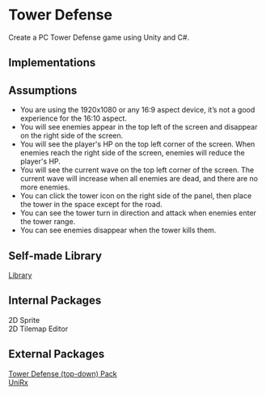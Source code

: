 # Tower Defense
Create a PC Tower Defense game using Unity and C#.

## Implementations

## Assumptions
- You are using the 1920x1080 or any 16:9 aspect device, it’s not a good experience for the 16:10 aspect.
- You will see enemies appear in the top left of the screen and disappear on the right side of the screen.
- You will see the player's HP on the top left corner of the screen. When enemies reach the right side of the screen, enemies will reduce the player's HP.
- You will see the current wave on the top left corner of the screen. The current wave will increase when all enemies are dead, and there are no more enemies.
- You can click the tower icon on the right side of the panel, then place the tower in the space except for the road.
- You can see the tower turn in direction and attack when enemies enter the tower range.
- You can see enemies disappear when the tower kills them.

## Self-made Library
[Library](Assets/Pro%20Standard%20Assets/Library)

## Internal Packages
2D Sprite\
2D Tilemap Editor

## External Packages
[Tower Defense (top-down) Pack](https://opengameart.org/content/tower-defense-300-tilessprites)\
[UniRx](https://assetstore.unity.com/packages/tools/integration/unirx-reactive-extensions-for-unity-17276)
